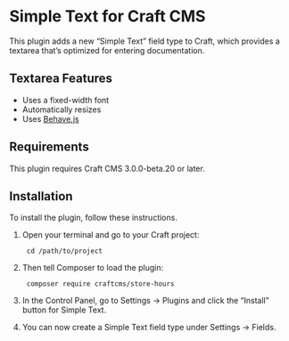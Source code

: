 Simple Text for Craft CMS
=========================

This plugin adds a new “Simple Text” field type to Craft, which provides a textarea that’s optimized for entering documentation.

## Textarea Features

* Uses a fixed-width font
* Automatically resizes
* Uses [Behave.js](http://jakiestfu.github.io/Behave.js/)

## Requirements

This plugin requires Craft CMS 3.0.0-beta.20 or later.

## Installation

To install the plugin, follow these instructions.

1. Open your terminal and go to your Craft project:

        cd /path/to/project

2. Then tell Composer to load the plugin:

        composer require craftcms/store-hours

3. In the Control Panel, go to Settings → Plugins and click the “Install” button for Simple Text.

4. You can now create a Simple Text field type under Settings → Fields.
